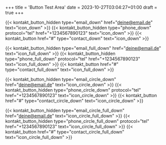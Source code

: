 +++
title = 'Button Test Area'
date = 2023-10-27T03:04:27+01:00
draft = true
+++

<style>
  .lastedit, .subtitle, .template_hinweis {
    text-align: center;
  }
  .link-email_down, .link-phone_down, .link-contact_down {
    background: blue;
  }
  .link-email_full_down, .link-phone_full_down, .link-contact_full_down {
    background: green;
  }
  .link-email_circle_down, .link-phone_circle_down, .link-contact_circle_down {
    background: darkorange;
  }
  .link-email_circle_full_down, .link-phone_circle_full_down, .link-contact_circle_full_down {
    background: grey;
  }
</style>

{{< kontakt_button_hidden type="email_down" href="deine@email.de" text="icon_down" >}}
{{< kontakt_button_hidden type="phone_down" protocol="tel" href="+1234567890123" text="icon_down" >}}
{{< kontakt_button href="#" type="contact_down" text="icon_down" >}}

{{< kontakt_button_hidden type="email_full_down" href="deine@email.de" text="icon_full_down" >}}
{{< kontakt_button_hidden type="phone_full_down" protocol="tel" href="+1234567890123" text="icon_full_down" >}}
{{< kontakt_button href="#" type="contact_full_down" text="icon_full_down" >}}

{{< kontakt_button_hidden type="email_circle_down" href="deine@email.de" text="icon_circle_down" >}}
{{< kontakt_button_hidden type="phone_circle_down" protocol="tel" href="+1234567890123" text="icon_circle_down" >}}
{{< kontakt_button href="#" type="contact_circle_down" text="icon_circle_down" >}}

{{< kontakt_button_hidden type="email_circle_full_down" href="deine@email.de" text="icon_circle_full_down" >}}
{{< kontakt_button_hidden type="phone_circle_full_down" protocol="tel" href="+1234567890123" text="icon_circle_full_down" >}}
{{< kontakt_button href="#" type="contact_circle_full_down" text="icon_circle_full_down" >}}
